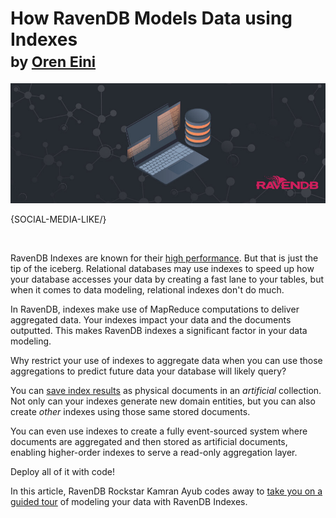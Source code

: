# How RavenDB Models Data using Indexes <br/><small>by <a href="mailto:ayende@hibernatingrhinos.com">Oren Eini</a></small>

![How RavenDB Models Data using Indexes](images/codeproject-presents-how-ravendb-models-data-using-indexes.jpg)

{SOCIAL-MEDIA-LIKE/}

<br/>

RavenDB Indexes are known for their [high performance](https://ravendb.net/why-ravendb/high-performance). But that is just the tip of the iceberg. Relational databases may use indexes to speed up how your database accesses your data by creating a fast lane to your tables, but when it comes to data modeling, relational indexes don't do much.

In RavenDB, indexes make use of MapReduce computations to deliver aggregated data. Your indexes impact your data and the documents outputted. This makes RavenDB indexes a significant factor in your data modeling.

Why restrict your use of indexes to aggregate data when you can use those aggregations to predict future data your database will likely query?

You can [save index results](https://ravendb.net/docs/article-page/4.2/All/studio/database/indexes/create-map-reduce-index) as physical documents in an *artificial* collection. Not only can your indexes generate new domain entities, but you can also create *other* indexes using those same stored documents.

You can even use indexes to create a fully event-sourced system where documents are aggregated and then stored as artificial documents, enabling higher-order indexes to serve a read-only aggregation layer.

Deploy all of it with code!

In this article, RavenDB Rockstar Kamran Ayub codes away to <a href="https://www.codeproject.com/Articles/1348454/Data-Modeling-with-Indexes-in-RavenDB" target="_blank" rel="nofollow">take you on a guided tour</a> of modeling your data with RavenDB Indexes.
